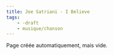```yaml
---
title: Joe Satriani - I Believe
tags:
    - -draft
    - musique/chanson
---
```


Page créée automatiquement, mais vide.
